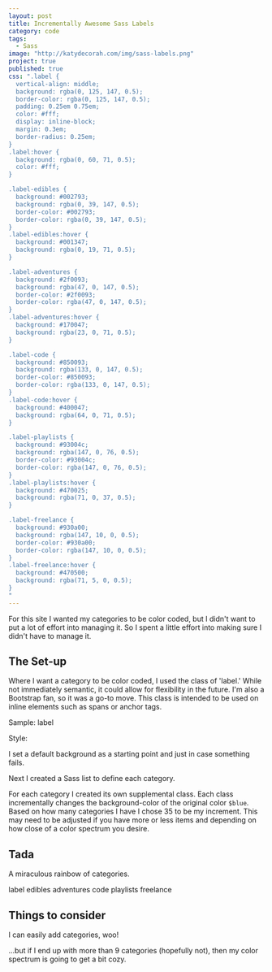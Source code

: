 ```yaml
---
layout: post
title: Incrementally Awesome Sass Labels
category: code
tags: 
  - Sass
image: "http://katydecorah.com/img/sass-labels.png"
project: true
published: true
css: ".label {
  vertical-align: middle;
  background: rgba(0, 125, 147, 0.5);
  border-color: rgba(0, 125, 147, 0.5);
  padding: 0.25em 0.75em;
  color: #fff;
  display: inline-block;
  margin: 0.3em;
  border-radius: 0.25em;
}
.label:hover {
  background: rgba(0, 60, 71, 0.5);
  color: #fff;
}

.label-edibles {
  background: #002793;
  background: rgba(0, 39, 147, 0.5);
  border-color: #002793;
  border-color: rgba(0, 39, 147, 0.5);
}
.label-edibles:hover {
  background: #001347;
  background: rgba(0, 19, 71, 0.5);
}

.label-adventures {
  background: #2f0093;
  background: rgba(47, 0, 147, 0.5);
  border-color: #2f0093;
  border-color: rgba(47, 0, 147, 0.5);
}
.label-adventures:hover {
  background: #170047;
  background: rgba(23, 0, 71, 0.5);
}

.label-code {
  background: #850093;
  background: rgba(133, 0, 147, 0.5);
  border-color: #850093;
  border-color: rgba(133, 0, 147, 0.5);
}
.label-code:hover {
  background: #400047;
  background: rgba(64, 0, 71, 0.5);
}

.label-playlists {
  background: #93004c;
  background: rgba(147, 0, 76, 0.5);
  border-color: #93004c;
  border-color: rgba(147, 0, 76, 0.5);
}
.label-playlists:hover {
  background: #470025;
  background: rgba(71, 0, 37, 0.5);
}

.label-freelance {
  background: #930a00;
  background: rgba(147, 10, 0, 0.5);
  border-color: #930a00;
  border-color: rgba(147, 10, 0, 0.5);
}
.label-freelance:hover {
  background: #470500;
  background: rgba(71, 5, 0, 0.5);
}
"
---
```


For this site I wanted my categories to be color coded, but I didn't want to put a lot of effort into managing it. So I spent a little effort into making sure I didn't have to manage it.

## The Set-up

Where I want a category to be color coded, I used the class of 'label.' While not immediately semantic, it could allow for flexibility in the future. I'm also a Bootstrap fan, so it was a go-to move. This class is intended to be used on inline elements such as spans or anchor tags.

Sample: <span class="label">label</span>

Style:

<script src="https://gist.github.com/katydecorah/6748647.js">&nbsp;</script>

I set a default background as a starting point and just in case something fails.

Next I created a Sass list to define each category.

<script src="https://gist.github.com/katydecorah/6748660.js">&nbsp;</script>

For each category I created its own supplemental class. Each class incrementally changes the background-color of the original color `$blue`. Based on how many categories I have I chose 35 to be my increment. This may need to be adjusted if you have more or less items and depending on how close of a color spectrum you desire.

<script src="https://gist.github.com/katydecorah/6748663.js">&nbsp;</script>

## Tada

A miraculous rainbow of categories.

<span class="label">label</span> 
<span class="label label-edibles">edibles</span> 
<span class="label label-adventures">adventures</span> 
<span class="label label-code">code</span> 
<span class="label label-playlists">playlists</span> 
<span class="label label-freelance">freelance</span> 

## Things to consider

I can easily add categories, woo! 

...but if I end up with more than 9 categories (hopefully not), then my color spectrum is going to get a bit cozy.